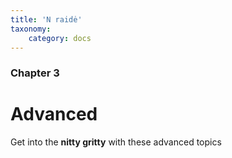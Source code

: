 ```yaml
---
title: 'N raidė'
taxonomy:
    category: docs
---
```


### Chapter 3

# Advanced

Get into the **nitty gritty** with these advanced topics
